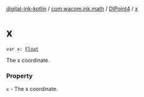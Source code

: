 [digital-ink-kotlin](../../index.md) / [com.wacom.ink.math](../index.md) / [DIPoint4](index.md) / [x](./x.md)

# x

`var x: `[`Float`](https://kotlinlang.org/api/latest/jvm/stdlib/kotlin/-float/index.html)

The x coordinate.

### Property

`x` - The x coordinate.